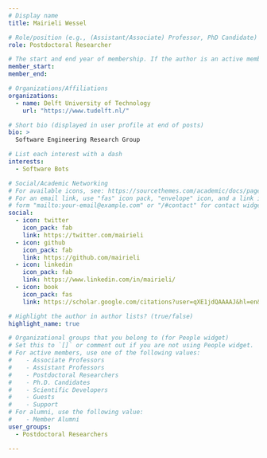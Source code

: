 ```yaml
---
# Display name
title: Mairieli Wessel

# Role/position (e.g., (Assistant/Associate) Professor, PhD Candidate)
role: Postdoctoral Researcher

# The start and end year of membership. If the author is an active member, leave member_end empty. Otherwise, fill in.
member_start: 
member_end: 

# Organizations/Affiliations
organizations:
  - name: Delft University of Technology
    url: "https://www.tudelft.nl/"

# Short bio (displayed in user profile at end of posts)
bio: >
  Software Engineering Research Group

# List each interest with a dash
interests:
  - Software Bots

# Social/Academic Networking
# For available icons, see: https://sourcethemes.com/academic/docs/page-builder/#icons
# For an email link, use "fas" icon pack, "envelope" icon, and a link in the
# form "mailto:your-email@example.com" or "/#contact" for contact widget.
social:
  - icon: twitter
    icon_pack: fab
    link: https://twitter.com/mairieli
  - icon: github
    icon_pack: fab
    link: https://github.com/mairieli
  - icon: linkedin
    icon_pack: fab
    link: https://www.linkedin.com/in/mairieli/
  - icon: book
    icon_pack: fas
    link: https://scholar.google.com/citations?user=qXE1jdQAAAAJ&hl=en&oi=ao

# Highlight the author in author lists? (true/false)
highlight_name: true

# Organizational groups that you belong to (for People widget)
# Set this to `[]` or comment out if you are not using People widget.
# For active members, use one of the following values: 
#    - Associate Professors
#    - Assistant Professors
#    - Postdoctoral Researchers
#    - Ph.D. Candidates
#    - Scientific Developers
#    - Guests
#    - Support
# For alumni, use the following value:
#    - Member Alumni
user_groups:
  - Postdoctoral Researchers

---
```

